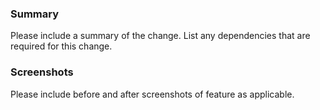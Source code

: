 ### Summary
Please include a summary of the change. List any dependencies that are required for this change.

### Screenshots
Please include before and after screenshots of feature as applicable.
